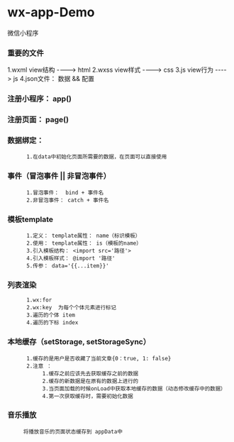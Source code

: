 # wx-app-Demo
微信小程序

###  重要的文件
1.wxml  view结构   ----> html
2.wxss  view样式   ----> css
3.js    view行为   ----> js
4.json文件：       数据 && 配置


###  注册小程序：  app()
###  注册页面：    page()
###  数据绑定：
          1.在data中初始化页面所需要的数据，在页面可以直接使用

###  事件（冒泡事件 || 非冒泡事件）
          1.冒泡事件：  bind + 事件名
          2.非冒泡事件： catch + 事件名

###  模板template
          1.定义： template属性： name（标识模板）
          2.使用： template属性： is（模板的name）
          3.引入模板结构： <import src='路径'>
          4.引入模板样式： @import '路径'
          5.传参： data='{{...item}}'

###  列表渲染
          1.wx:for
          2.wx:key  为每个个体元素进行标记
          3.遍历的个体 item
          4.遍历的下标 index

###  本地缓存（setStorage, setStorageSync）
          1.缓存的是用户是否收藏了当前文章{0：true, 1: false}
          2.注意 ：
               1.缓存之前应该先去获取缓存之前的数据
               2.缓存的新数据是在原有的数据上进行的
               3.当页面加载的时候onLoad中获取本地缓存的数据（动态修改缓存中的数据）
               4.第一次获取缓存时，需要初始化数据

###  音乐播放
         将播放音乐的页面状态缓存到 appData中
          
